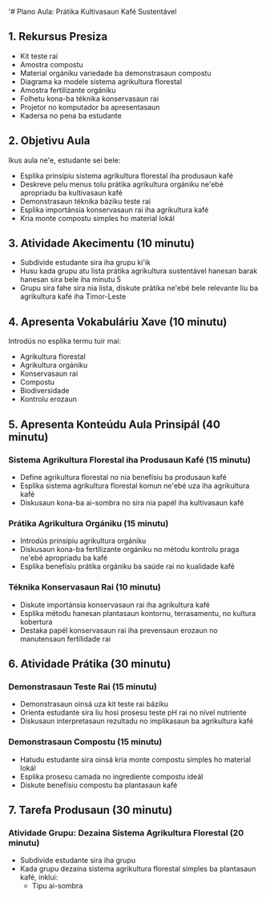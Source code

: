 '# Plano Aula: Prátika Kultivasaun Kafé Sustentável

## 1. Rekursus Presiza

- Kit teste rai
- Amostra compostu
- Material orgániku variedade ba demonstrasaun compostu
- Diagrama ka modele sistema agrikultura florestal
- Amostra fertilizante orgániku
- Folhetu kona-ba téknika konservasaun rai
- Projetor no komputador ba apresentasaun
- Kadersa no pena ba estudante

## 2. Objetivu Aula

Ikus aula ne'e, estudante sei bele:
- Esplika prinsípiu sistema agrikultura florestal iha produsaun kafé
- Deskreve pelu menus tolu prátika agrikultura orgániku ne'ebé apropriadu ba kultivasaun kafé
- Demonstrasaun téknika báziku teste rai
- Esplika importánsia konservasaun rai iha agrikultura kafé
- Kria monte compostu simples ho material lokál

## 3. Atividade Akecimentu (10 minutu)

- Subdivide estudante sira iha grupu ki'ik
- Husu kada grupu atu lista prátika agrikultura sustentável hanesan barak hanesan sira bele iha minutu 5
- Grupu sira fahe sira nia lista, diskute prátika ne'ebé bele relevante liu ba agrikultura kafé iha Timor-Leste

## 4. Apresenta Vokabuláriu Xave (10 minutu)

Introdús no esplika termu tuir mai:
- Agrikultura florestal
- Agrikultura orgániku
- Konservasaun rai
- Compostu
- Biodiversidade
- Kontrolu erozaun

## 5. Apresenta Konteúdu Aula Prinsipál (40 minutu)

### Sistema Agrikultura Florestal iha Produsaun Kafé (15 minutu)
- Define agrikultura florestal no nia benefísiu ba produsaun kafé
- Esplika sistema agrikultura florestal komun ne'ebé uza iha agrikultura kafé
- Diskusaun kona-ba ai-sombra no sira nia papél iha kultivasaun kafé

### Prátika Agrikultura Orgániku (15 minutu)
- Introdús prinsípiu agrikultura orgániku
- Diskusaun kona-ba fertilizante orgániku no métodu kontrolu praga ne'ebé apropriadu ba kafé
- Esplika benefísiu prátika orgániku ba saúde rai no kualidade kafé

### Téknika Konservasaun Rai (10 minutu)
- Diskute importánsia konservasaun rai iha agrikultura kafé
- Esplika métodu hanesan plantasaun kontornu, terrasamentu, no kultura kobertura
- Destaka papél konservasaun rai iha prevensaun erozaun no manutensaun fertilidade rai

## 6. Atividade Prátika (30 minutu)

### Demonstrasaun Teste Rai (15 minutu)
- Demonstrasaun oinsá uza kit teste rai báziku
- Orienta estudante sira liu hosi prosesu teste pH rai no nível nutriente
- Diskusaun interpretasaun rezultadu no implikasaun ba agrikultura kafé

### Demonstrasaun Compostu (15 minutu)
- Hatudu estudante sira oinsá kria monte compostu simples ho material lokál
- Esplika prosesu camada no ingrediente compostu ideál
- Diskute benefísiu compostu ba plantasaun kafé

## 7. Tarefa Produsaun (30 minutu)

### Atividade Grupu: Dezaina Sistema Agrikultura Florestal (20 minutu)
- Subdivide estudante sira iha grupu
- Kada grupu dezaina sistema agrikultura florestal simples ba plantasaun kafé, inklui:
  * Tipu ai-sombra
